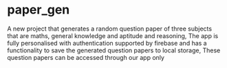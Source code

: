 # paper_gen

A new project that generates a random question paper of three subjects that are maths, general knowledge and aptitude and reasoning, 
The app is fully personalised with authentication supported by firebase and has a functionality to save the generated question papers to local storage, 
These question papers can be accessed through our app only

